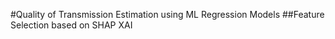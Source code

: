 #Quality of Transmission Estimation using ML Regression Models
##Feature Selection based on SHAP XAI
